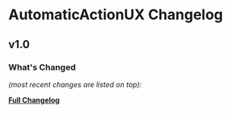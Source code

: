 # AutomaticActionUX Changelog

## v1.0

### What's Changed

_(most recent changes are listed on top):_



 [**Full Changelog**](../main/changelog.md "See changes")